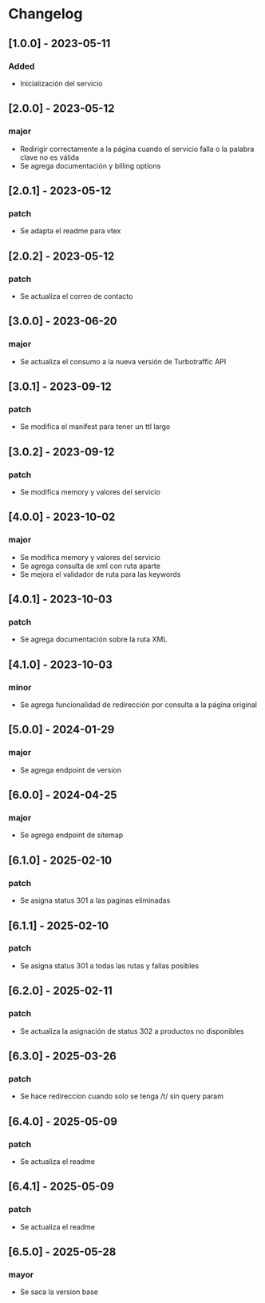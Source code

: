 # Changelog

## [1.0.0] - 2023-05-11

### Added

- Inicialización del servicio

## [2.0.0] - 2023-05-12

### major

- Redirigir correctamente a la página cuando el servicio falla o la palabra clave no es válida
- Se agrega documentación y billing options

## [2.0.1] - 2023-05-12

### patch

- Se adapta el readme para vtex

## [2.0.2] - 2023-05-12

### patch

- Se actualiza el correo de contacto

## [3.0.0] - 2023-06-20

### major

- Se actualiza el consumo a la nueva versión de Turbotraffic API

## [3.0.1] - 2023-09-12

### patch

- Se modifica el manifest para tener un ttl largo

## [3.0.2] - 2023-09-12

### patch

- Se modifica memory y valores del servicio

## [4.0.0] - 2023-10-02

### major

- Se modifica memory y valores del servicio
- Se agrega consulta de xml con ruta aparte
- Se mejora el validador de ruta para las keywords

## [4.0.1] - 2023-10-03

### patch

- Se agrega documentación sobre la ruta XML

## [4.1.0] - 2023-10-03

### minor

- Se agrega funcionalidad de redirección por consulta a la página original

## [5.0.0] - 2024-01-29

### major

- Se agrega endpoint de version

## [6.0.0] - 2024-04-25

### major

- Se agrega endpoint de sitemap

## [6.1.0] - 2025-02-10

### patch

- Se asigna status 301 a las paginas eliminadas

## [6.1.1] - 2025-02-10

### patch

- Se asigna status 301 a todas las rutas y fallas posibles

## [6.2.0] - 2025-02-11

### patch

- Se actualiza la asignación de status 302 a productos no disponibles

## [6.3.0] - 2025-03-26

### patch

- Se hace redireccion cuando solo se tenga /t/ sin query param

## [6.4.0] - 2025-05-09

### patch

- Se actualiza el readme

## [6.4.1] - 2025-05-09

### patch

- Se actualiza el readme

## [6.5.0] - 2025-05-28

### mayor

- Se saca la version base
